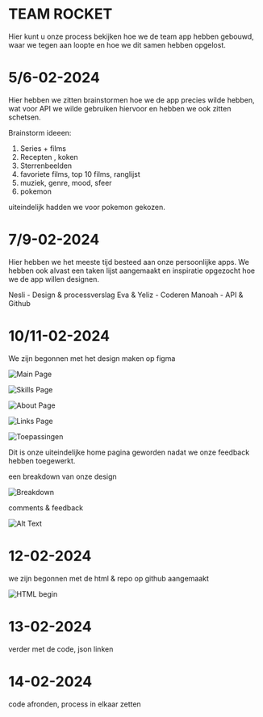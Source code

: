 # TEAM ROCKET

Hier kunt u onze process bekijken hoe we de team app hebben gebouwd, waar we tegen aan loopte en hoe we dit samen hebben opgelost.

# 5/6-02-2024

Hier hebben we zitten brainstormen hoe we de app precies wilde hebben, wat voor API we wilde gebruiken hiervoor en hebben we ook zitten schetsen.

Brainstorm ideeen:

1. Series + films
2. Recepten , koken
3. Sterrenbeelden
4. favoriete films, top 10 films, ranglijst
5. muziek, genre, mood, sfeer
6. pokemon

uiteindelijk hadden we voor pokemon gekozen.

# 7/9-02-2024

Hier hebben we het meeste tijd besteed aan onze persoonlijke apps. We hebben ook alvast een taken lijst aangemaakt en inspiratie opgezocht hoe we de app willen designen.

Nesli - Design & processverslag
Eva & Yeliz - Coderen
Manoah - API & Github

# 10/11-02-2024

We zijn begonnen met het design maken op figma

![ Main Page](/screenshots/figma_img1.png)

![ Skills Page](/screenshots/figma_img2.png)

![ About Page](/screenshots/figma_img3.png)

![ Links Page](/screenshots/figma_img4.png)

![ Toepassingen](/screenshots/figma_5.png)

Dit is onze uiteindelijke home pagina geworden nadat we onze feedback hebben toegewerkt.


een breakdown van onze design

![ Breakdown](/screenshots/breakdown.png)

comments & feedback

![ Alt Text](/screenshots/figma_feedback1.png)

# 12-02-2024

we zijn begonnen met de html & repo op github aangemaakt 

![ HTML begin](/screenshots/basic_html_layout.png)

# 13-02-2024

verder met de code, json linken

# 14-02-2024

code afronden, process in elkaar zetten